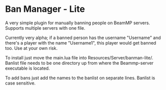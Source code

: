 # Ban Manager - Lite
A very simple plugin for manually banning people on BeamMP servers. Supports multiple servers with one file.

Currently very alpha; if a banned person has the username "Username" and there's a player with the name "Username1", this player would get banned too. Use at your own risk.

To install just move the main.lua file into Resources/Server/banman-lite/. Banlist file needs to be one directory up from where the Beammp-server executable is located. 

To add bans just add the names to the banlist on separate lines. Banlist is case sensitive.
